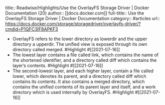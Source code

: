title:: Readwise/Highlights/Use the OverlayFS Storage Driver | Docker Documentation (20)
author:: [[docs.docker.com]]
full-title:: Use the OverlayFS Storage Driver | Docker Documentation
category:: #articles
url:: https://docs.docker.com/storage/storagedriver/overlayfs-driver/?cmdid=P1QFC3IF8APKF3

- OverlayFS refers to the lower directory as lowerdir and the upper directory a upperdir. The unified view is exposed through its own directory called merged. #Highlight #[[2021-07-16]]
- The lowest layer contains a file called link, which contains the name of the shortened identifier, and a directory called diff which contains the layer’s contents. #Highlight #[[2021-07-16]]
- The second-lowest layer, and each higher layer, contain a file called lower, which denotes its parent, and a directory called diff which contains its contents. It also contains a merged directory, which contains the unified contents of its parent layer and itself, and a work directory which is used internally by OverlayFS. #Highlight #[[2021-07-16]]